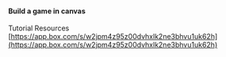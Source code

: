 #### Build a game in canvas

Tutorial Resources [https://app.box.com/s/w2jpm4z95z00dvhxlk2ne3bhvu1uk62h](https://app.box.com/s/w2jpm4z95z00dvhxlk2ne3bhvu1uk62h)
